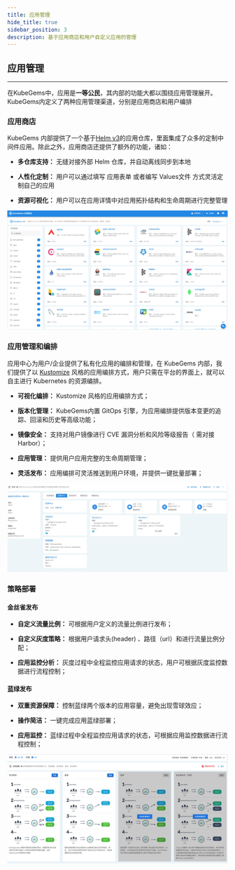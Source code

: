 ```yaml
---
title: 应用管理
hide_title: true
sidebar_position: 3
description: 基于应用商店和用户自定义应用的管理
---
```


## 应用管理

--- 

在KubeGems中，应用是**一等公民**，其内部的功能大都以围绕应用管理展开。KubeGems内定义了两种应用管理渠道，分别是应用商店和用户编排

### 应用商店

KubeGems 内部提供了一个基于[Helm v3](https://helm.sh/)的应用仓库，里面集成了众多的定制中间件应用。除此之外，应用商店还提供了额外的功能，诸如：

- **多仓库支持：** 无缝对接外部 Helm 仓库，并自动离线同步到本地

- **人性化定制：** 用户可以通过填写 应用表单 或者编写 Values文件 方式灵活定制自己的应用

- **资源可视化：** 用户可以在应用详情中对应用拓扑结构和生命周期进行完整管理

![](assets/appstore.jpg)


### 应用管理和编排

应用中心为用户/企业提供了私有化应用的编排和管理，在 KubeGems 内部，我们提供了以 [Kustomize](https://kustomize.io/) 风格的应用编排方式，用户只需在平台的界面上，就可以自主进行 Kubernetes 的资源编排。

- **可视化编排：** Kustomize 风格的应用编排方式；

- **版本化管理：** KubeGems内置 GitOps 引擎，为应用编排提供版本变更的追踪、回滚和历史等高级功能；

- **镜像安全：** 支持对用户镜像进行 CVE 漏洞分析和风险等级报告（ 需对接 Harbor）；

- **应用管理：** 提供用户应用完整的生命周期管理；

- **灵活发布：** 应用编排可灵活推送到用户环境，并提供一键批量部署；

![](assets/custom.jpg)

### 策略部署

#### 金丝雀发布

- **自定义流量比例：** 可根据用户定义的流量比例进行发布；

- **自定义灰度策略：** 根据用户请求头(header) 、路径（url）和进行流量比例分配；

- **应用监控分析：** 灰度过程中全程监控应用请求的状态，用户可根据灰度监控数据进行流程控制；

####  蓝绿发布

- **双重资源保障：** 控制蓝绿两个版本的应用容量，避免出现雪球效应；

- **操作简洁：** 一键完成应用蓝绿部署；

- **应用监控：** 蓝绿过程中全程监控应用请求的状态，可根据应用监控数据进行流程控制；

![](assets/canary-deploy.jpg)

